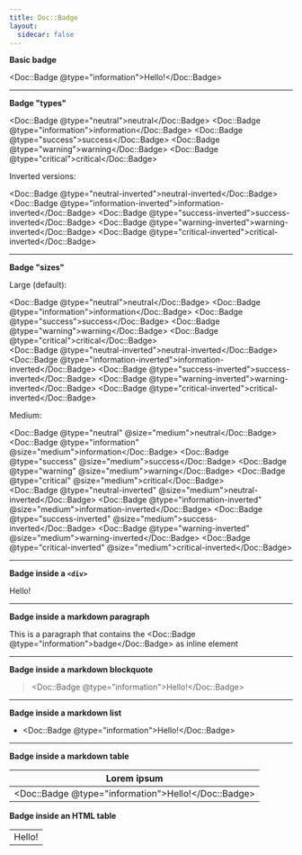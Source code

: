 ```yaml
---
title: Doc::Badge
layout:
  sidecar: false
---
```


**Basic badge**

<Doc::Badge @type="information">Hello!</Doc::Badge>

-----

**Badge "types"**

<Doc::Badge @type="neutral">neutral</Doc::Badge>
<Doc::Badge @type="information">information</Doc::Badge>
<Doc::Badge @type="success">success</Doc::Badge>
<Doc::Badge @type="warning">warning</Doc::Badge>
<Doc::Badge @type="critical">critical</Doc::Badge>

Inverted versions:

<Doc::Badge @type="neutral-inverted">neutral-inverted</Doc::Badge>
<Doc::Badge @type="information-inverted">information-inverted</Doc::Badge>
<Doc::Badge @type="success-inverted">success-inverted</Doc::Badge>
<Doc::Badge @type="warning-inverted">warning-inverted</Doc::Badge>
<Doc::Badge @type="critical-inverted">critical-inverted</Doc::Badge>

-----

**Badge "sizes"**

Large (default):

<Doc::Badge @type="neutral">neutral</Doc::Badge>
<Doc::Badge @type="information">information</Doc::Badge>
<Doc::Badge @type="success">success</Doc::Badge>
<Doc::Badge @type="warning">warning</Doc::Badge>
<Doc::Badge @type="critical">critical</Doc::Badge>
<br />
<Doc::Badge @type="neutral-inverted">neutral-inverted</Doc::Badge>
<Doc::Badge @type="information-inverted">information-inverted</Doc::Badge>
<Doc::Badge @type="success-inverted">success-inverted</Doc::Badge>
<Doc::Badge @type="warning-inverted">warning-inverted</Doc::Badge>
<Doc::Badge @type="critical-inverted">critical-inverted</Doc::Badge>

Medium:

<Doc::Badge @type="neutral" @size="medium">neutral</Doc::Badge>
<Doc::Badge @type="information" @size="medium">information</Doc::Badge>
<Doc::Badge @type="success" @size="medium">success</Doc::Badge>
<Doc::Badge @type="warning" @size="medium">warning</Doc::Badge>
<Doc::Badge @type="critical" @size="medium">critical</Doc::Badge>
<br />
<Doc::Badge @type="neutral-inverted" @size="medium">neutral-inverted</Doc::Badge>
<Doc::Badge @type="information-inverted" @size="medium">information-inverted</Doc::Badge>
<Doc::Badge @type="success-inverted" @size="medium">success-inverted</Doc::Badge>
<Doc::Badge @type="warning-inverted" @size="medium">warning-inverted</Doc::Badge>
<Doc::Badge @type="critical-inverted" @size="medium">critical-inverted</Doc::Badge>

------

**Badge inside a `<div>`**

<div>
    <Doc::Badge @type="information">Hello!</Doc::Badge>
</div>

------

**Badge inside a markdown paragraph**

This is a paragraph that contains the <Doc::Badge @type="information">badge</Doc::Badge> as inline element

------

**Badge inside a markdown blockquote**

> <Doc::Badge @type="information">Hello!</Doc::Badge>

------

**Badge inside a markdown list**

- <Doc::Badge @type="information">Hello!</Doc::Badge>

------

**Badge inside a markdown table**

| Lorem ipsum                                               |
|-----------------------------------------------------------|
| <Doc::Badge @type="information">Hello!</Doc::Badge>                               |

**Badge inside an HTML table**

<table>
    <tr>
        <td>
            <Doc::Badge @type="information">Hello!</Doc::Badge>
        </td>
    </tr>
</table>
